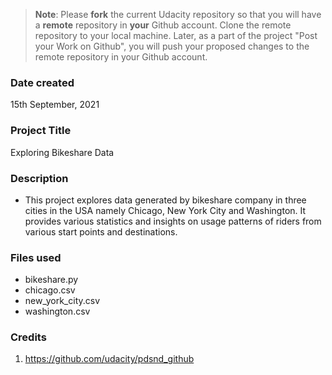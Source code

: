 > **Note**: Please **fork** the current Udacity repository so that you will have a **remote** repository in **your** Github account. Clone the remote repository to your local machine. Later, as a part of the project "Post your Work on Github", you will push your proposed changes to the remote repository in your Github account.

### Date created

15th September, 2021

### Project Title

Exploring Bikeshare Data

### Description

- This project explores data generated by bikeshare company in three cities in the USA namely Chicago, New York City and Washington. It provides various statistics and insights on usage patterns of riders from various start points and destinations.

### Files used

- bikeshare.py
- chicago.csv
- new_york_city.csv
- washington.csv

### Credits

1. https://github.com/udacity/pdsnd_github
